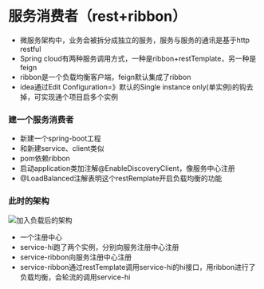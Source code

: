 # 服务消费者（rest+ribbon）
+ 微服务架构中，业务会被拆分成独立的服务，服务与服务的通讯是基于http restful
+ Spring cloud有两种服务调用方式，一种是ribbon+restTemplate，另一种是feign
+ ribbon是一个负载均衡客户端，feign默认集成了ribbon
+ idea通过Edit Configuration=》默认的Single instance only(单实例)的钩去掉，可实现通个项目启多个实例
### 建一个服务消费者
+ 新建一个spring-boot工程
+ 和新建service、client类似
+ pom依赖ribbon
+ 启动application类加注解@EnableDiscoveryClient，像服务中心注册
+ @LoadBalanced注解表明这个restRemplate开启负载均衡的功能
### 此时的架构
![加入负载后的架构](http://upload-images.jianshu.io/upload_images/2279594-9f10b702188a129d.png)
+ 一个注册中心
+ service-hi跑了两个实例，分别向服务注册中心注册
+ service-ribbon向服务注册中心注册
+ service-ribbon通过restTemplate调用service-hi的hi接口，用ribbon进行了负载均衡，会轮流的调用service-hi



